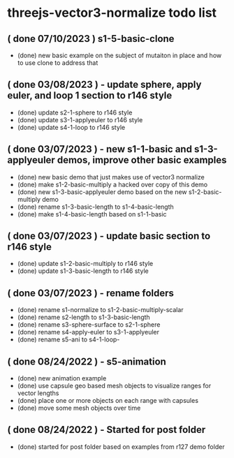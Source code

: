 # threejs-vector3-normalize todo list

<!-- BASIC SECTION -->

<!-- DONE -->

## ( done 07/10/2023 ) s1-5-basic-clone
* (done) new basic example on the subject of mutaiton in place and how to use clone to address that

## ( done 03/08/2023 ) - update sphere, apply euler, and loop 1 section to r146 style
* (done) update s2-1-sphere to r146 style
* (done) update s3-1-applyeuler to r146 style
* (done) update s4-1-loop to r146 style

## ( done 03/07/2023 ) - new s1-1-basic and s1-3-applyeuler demos, improve other basic examples
* (done) new basic demo that just makes use of vector3 normalize
* (done) make s1-2-basic-multiply a hacked over copy of this demo
* (done) new s1-3-basic-applyeuler demo based on the new s1-2-basic-multiply demo
* (done) rename s1-3-basic-length to s1-4-basic-length
* (done) make s1-4-basic-length based on s1-1-basic

## ( done 03/07/2023 ) - update basic section to r146 style
* (done) update s1-2-basic-multiply to r146 style
* (done) update s1-3-basic-length to r146 style

## ( done 03/07/2023 ) - rename folders
* (done) rename s1-normalize to s1-2-basic-multiply-scalar
* (done) rename s2-length to s1-3-basic-length
* (done) rename s3-sphere-surface to s2-1-sphere
* (done) rename s4-apply-euler to s3-1-applyeuler
* (done) rename s5-ani to s4-1-loop-

## ( done 08/24/2022 ) - s5-animation
* (done) new animation example 
* (done) use capsule geo based mesh objects to visualize ranges for vector lengths
* (done) place one or more objects on each range with capsules
* (done) move some mesh objects over time

## ( done 08/24/2022 ) - Started for post folder
* (done) started for post folder based on examples from r127 demo folder

